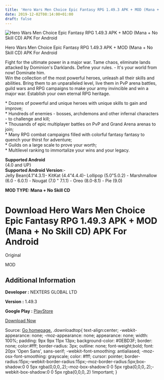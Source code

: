 ```yaml
---
title: 'Hero Wars Men Choice Epic Fantasy RPG 1.49.3 APK + MOD (Mana + No Skill CD) APK For Android'
date: 2019-12-02T08:14:00+01:00
draft: false
---
```


![Hero Wars Men Choice Epic Fantasy RPG 1.49.3 APK + MOD (Mana + No Skill CD) APK For Android](https://i1.wp.com/apkhome.net/wp-content/uploads/2019/12/Hero-Wars-Men-Choice-Epic-Fantasy-RPG-1.49.3-APK-MOD-Mana-No-Skill-CD.png "Hero Wars Men Choice Epic Fantasy RPG 1.49.3 APK + MOD (Mana + No Skill CD) APK For Android")

  

Hero Wars Men Choice Epic Fantasy RPG 1.49.3 APK + MOD (Mana + No Skill CD) APK For Android

Fight for the ultimate power in a major war. Tame chaos, eliminate lands attacked by Dominion's Darklands. Define your rules. - It's your world from now! Dominate him.  
Win the collection of the most powerful heroes, unleash all their skills and abilities. Bring them to an unparalleled level, live them in PvP arena battles, guild wars and RPG campaigns to make your army invincible and win a major war. Establish your own eternal RPG heritage.

\* Dozens of powerful and unique heroes with unique skills to gain and improve;  
\* Hundreds of enemies - bosses, archdemons and other infernal characters - to challenge and kill;  
\* Thousands of epic multiplayer battles on PvP and Grand Arena arenas to join;  
\* Many RPG combat campaigns filled with colorful fantasy fantasy to quench your thirst for adventure;  
\* Guilds on a large scale to prove your worth;  
\* Multilevel ranking to immortalize your wins and your legacy.

**Supported Android**  
{4.0 and UP}  
**Supported Android Version**:-  
Jelly Bean(4.1"4.3.1)- KitKat (4.4"4.4.4)- Lollipop (5.0"5.0.2) - Marshmallow (6.0 - 6.0.1) - Nougat (7.0 " 7.1.1) - Oreo (8.0-8.1) - Pie (9.0)

**MOD TYPE: Mana + No Skill CD**

Download Hero Wars Men Choice Epic Fantasy RPG 1.49.3 APK + MOD (Mana + No Skill CD) APK For Android
====================================================================================================

Original

MOD

Additional Information
----------------------

**Developer :** NEXTERS GLOBAL LTD

**Version :** 1.49.3

**Google Play :** [PlayStore](https://play.google.com/store/apps/details?id=com.nexters.herowars)

  

[Download Now](https://store4app.co/post/hero-wars-men-choice-epic-fantasy-rpg-1-49-3-apk-mod-mana-no-skill-cd-apk-for-android_1575215248)

  
Source: [Go homepage.](https://store4app.co/post/hero-wars-men-choice-epic-fantasy-rpg-1-49-3-apk-mod-mana-no-skill-cd-apk-for-android_1575215248) .downloadtop{ text-align:center; -webkit-appearance: none; -moz-appearance: none; appearance: none; width: 100%; padding: 9px 9px 11px 13px; background-color: #0EBD3F; border: none; color:#fff; border-radius: 3px; outline: none; font-weight;bold; font: 20px 'Open Sans', sans-serif; -webkit-font-smoothing: antialiased; -moz-osx-font-smoothing: grayscale; color: #fff; cursor: pointer; border-radius:15px;-webkit-border-radius:15px;-moz-border-radius:5px;box-shadow:0 0 5px rgba(0,0,0,.2);-moz-box-shadow:0 0 5px rgba(0,0,0,.2);-webkit-box-shadow:0 0 5px rgba(0,0,0,.2) !important; }